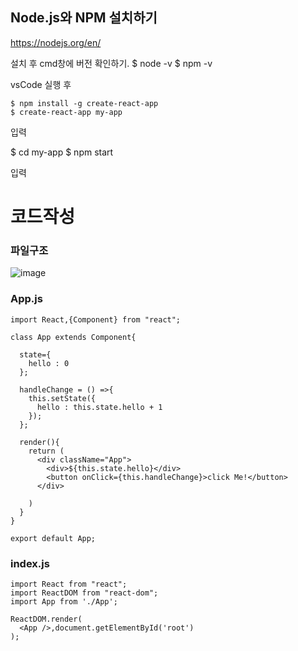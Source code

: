 ## Node.js와 NPM 설치하기 
https://nodejs.org/en/

설치 후 cmd창에 버전 확인하기.
$ node -v
$ npm -v

vsCode 실행 후

```
$ npm install -g create-react-app
$ create-react-app my-app
```

입력

$ cd my-app
$ npm start

입력

# 코드작성

### 파일구조

![image](https://user-images.githubusercontent.com/64408793/176829271-55369f1e-01a6-43dc-b72d-d78d46bd237b.png)

### App.js 
```
import React,{Component} from "react";

class App extends Component{

  state={
    hello : 0
  };

  handleChange = () =>{
    this.setState({
      hello : this.state.hello + 1
    });
  };

  render(){
    return (
      <div className="App">
        <div>${this.state.hello}</div>
        <button onClick={this.handleChange}>click Me!</button>
      </div>
      
    )
  }
}

export default App;
```

### index.js 
```
import React from "react";
import ReactDOM from "react-dom";
import App from './App';

ReactDOM.render(
  <App />,document.getElementById('root')
);
```
